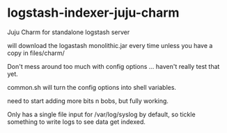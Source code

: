 logstash-indexer-juju-charm
==============================

Juju Charm for standalone logstash server

will download the logastash monolithic.jar every time unless you have a copy in files/charm/

Don't mess around too much with config options ...  haven't really test that yet.

common.sh will turn the config options into shell variables.

need to start adding more bits n bobs,  but fully working.

Only has a single file input for /var/log/syslog by default,  so tickle something to write logs to see data get indexed.
